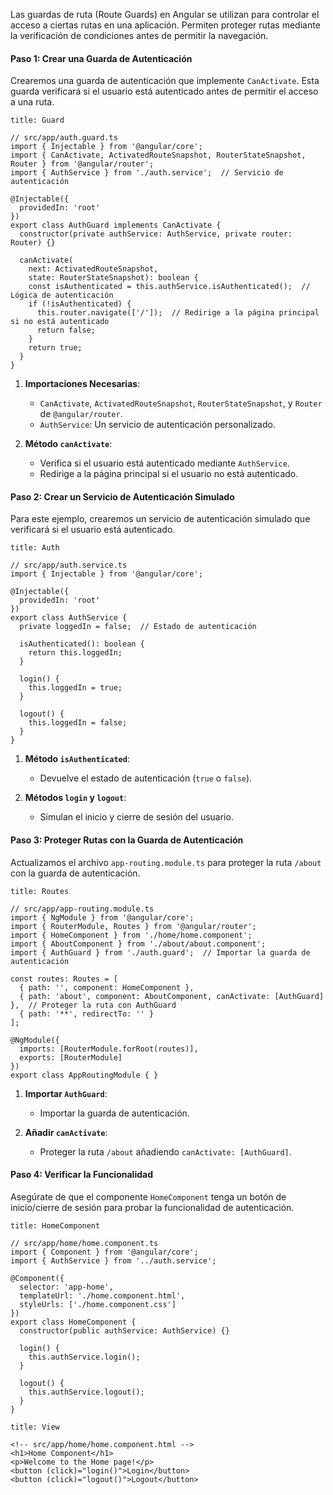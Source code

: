 Las guardas de ruta (Route Guards) en Angular se utilizan para controlar el acceso a ciertas rutas en una aplicación. Permiten proteger rutas mediante la verificación de condiciones antes de permitir la navegación.

#### Paso 1: Crear una Guarda de Autenticación

Crearemos una guarda de autenticación que implemente `CanActivate`. Esta guarda verificará si el usuario está autenticado antes de permitir el acceso a una ruta.

```ad-important
title: Guard
```
```
// src/app/auth.guard.ts
import { Injectable } from '@angular/core';
import { CanActivate, ActivatedRouteSnapshot, RouterStateSnapshot, Router } from '@angular/router';
import { AuthService } from './auth.service';  // Servicio de autenticación

@Injectable({
  providedIn: 'root'
})
export class AuthGuard implements CanActivate {
  constructor(private authService: AuthService, private router: Router) {}

  canActivate(
    next: ActivatedRouteSnapshot,
    state: RouterStateSnapshot): boolean {
    const isAuthenticated = this.authService.isAuthenticated();  // Lógica de autenticación
    if (!isAuthenticated) {
      this.router.navigate(['/']);  // Redirige a la página principal si no está autenticado
      return false;
    }
    return true;
  }
}
```

1. **Importaciones Necesarias**:
    
    - `CanActivate`, `ActivatedRouteSnapshot`, `RouterStateSnapshot`, y `Router` de `@angular/router`.
    - `AuthService`: Un servicio de autenticación personalizado.
2. **Método `canActivate`**:
    
    - Verifica si el usuario está autenticado mediante `AuthService`.
    - Redirige a la página principal si el usuario no está autenticado.

#### Paso 2: Crear un Servicio de Autenticación Simulado

Para este ejemplo, crearemos un servicio de autenticación simulado que verificará si el usuario está autenticado.

```ad-important
title: Auth
```
```
// src/app/auth.service.ts
import { Injectable } from '@angular/core';

@Injectable({
  providedIn: 'root'
})
export class AuthService {
  private loggedIn = false;  // Estado de autenticación

  isAuthenticated(): boolean {
    return this.loggedIn;
  }

  login() {
    this.loggedIn = true;
  }

  logout() {
    this.loggedIn = false;
  }
}
```

1. **Método `isAuthenticated`**:
    
    - Devuelve el estado de autenticación (`true` o `false`).
2. **Métodos `login` y `logout`**:
    
    - Simulan el inicio y cierre de sesión del usuario.

#### Paso 3: Proteger Rutas con la Guarda de Autenticación

Actualizamos el archivo `app-routing.module.ts` para proteger la ruta `/about` con la guarda de autenticación.

```ad-important
title: Routes
```
```
// src/app/app-routing.module.ts
import { NgModule } from '@angular/core';
import { RouterModule, Routes } from '@angular/router';
import { HomeComponent } from './home/home.component';
import { AboutComponent } from './about/about.component';
import { AuthGuard } from './auth.guard';  // Importar la guarda de autenticación

const routes: Routes = [
  { path: '', component: HomeComponent },
  { path: 'about', component: AboutComponent, canActivate: [AuthGuard] },  // Proteger la ruta con AuthGuard
  { path: '**', redirectTo: '' }
];

@NgModule({
  imports: [RouterModule.forRoot(routes)],
  exports: [RouterModule]
})
export class AppRoutingModule { }
```

1. **Importar `AuthGuard`**:
    
    - Importar la guarda de autenticación.
2. **Añadir `canActivate`**:
    
    - Proteger la ruta `/about` añadiendo `canActivate: [AuthGuard]`.

#### Paso 4: Verificar la Funcionalidad

Asegúrate de que el componente `HomeComponent` tenga un botón de inicio/cierre de sesión para probar la funcionalidad de autenticación.

```ad-important
title: HomeComponent
```
```
// src/app/home/home.component.ts
import { Component } from '@angular/core';
import { AuthService } from '../auth.service';

@Component({
  selector: 'app-home',
  templateUrl: './home.component.html',
  styleUrls: ['./home.component.css']
})
export class HomeComponent {
  constructor(public authService: AuthService) {}

  login() {
    this.authService.login();
  }

  logout() {
    this.authService.logout();
  }
}
```

```ad-info
title: View
```
```
<!-- src/app/home/home.component.html -->
<h1>Home Component</h1>
<p>Welcome to the Home page!</p>
<button (click)="login()">Login</button>
<button (click)="logout()">Logout</button>
```


